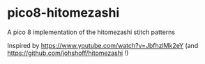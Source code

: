 # pico8-hitomezashi
A pico 8 implementation of the hitomezashi stitch patterns

Inspired by https://www.youtube.com/watch?v=JbfhzlMk2eY (and https://github.com/johshoff/hitomezashi !)
